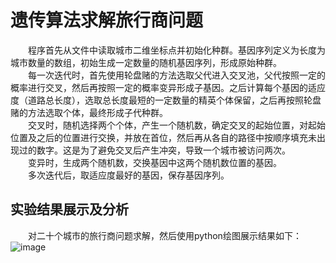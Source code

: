 # 遗传算法求解旅行商问题
&emsp;&emsp;程序首先从文件中读取城市二维坐标点并初始化种群。基因序列定义为长度为城市数量的数组，初始生成一定数量的随机基因序列，形成原始种群。  
&emsp;&emsp;每一次迭代时，首先使用轮盘赌的方法选取父代进入交叉池，父代按照一定的概率进行交叉，然后再按照一定的概率变异形成子基因。之后计算每个基因的适应度（道路总长度），选取总长度最短的一定数量的精英个体保留，之后再按照轮盘赌的方法选取个体，最终形成子代种群。  
&emsp;&emsp;交叉时，随机选择两个个体，产生一个随机数，确定交叉的起始位置，对起始位置及之后的位置进行交换，并放在首位，然后再从各自的路径中按顺序填充未出现过的数字。这是为了避免交叉后产生冲突，导致一个城市被访问两次。  
&emsp;&emsp;变异时，生成两个随机数，交换基因中这两个随机数位置的基因。  
&emsp;&emsp;多次迭代后，取适应度最好的基因，保存基因序列。  
## 实验结果展示及分析
&emsp;&emsp;对二十个城市的旅行商问题求解，然后使用python绘图展示结果如下：
![image](https://user-images.githubusercontent.com/86156654/201520079-74ffcbbd-75cb-42c4-af4e-b8203e187b25.png)
